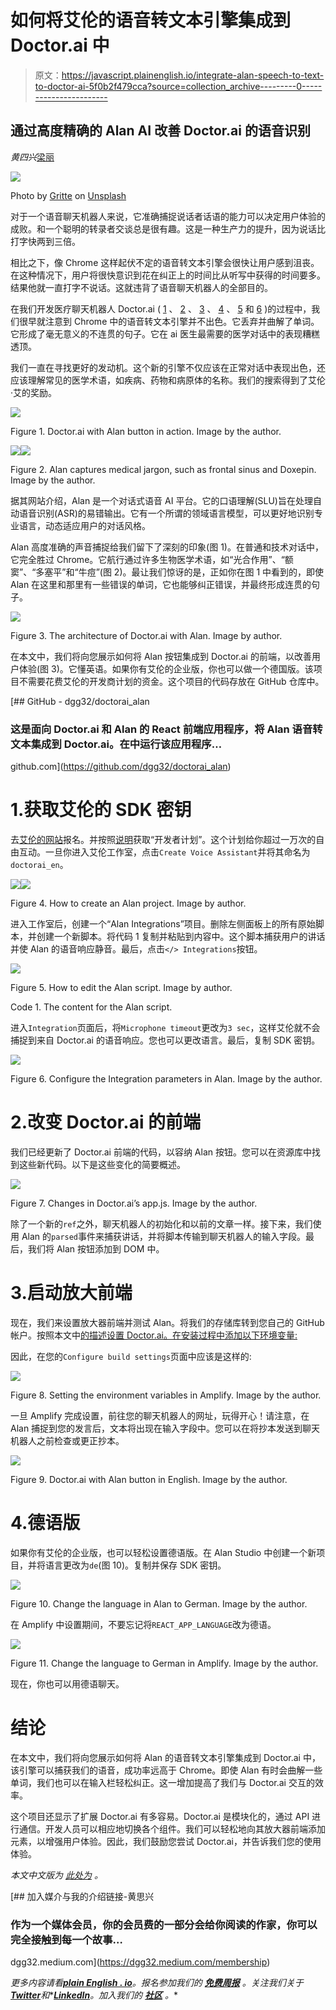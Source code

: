 # 如何将艾伦的语音转文本引擎集成到 Doctor.ai 中

> 原文：<https://javascript.plainenglish.io/integrate-alan-speech-to-text-to-doctor-ai-5f0b2f479cca?source=collection_archive---------0----------------------->

## 通过高度精确的 Alan AI 改善 Doctor.ai 的语音识别

*黄四兴*[梁丽 ](https://github.com/herosql)

![](img/4de4f97fac4def062101223df3ee3033.png)

Photo by [Gritte](https://unsplash.com/@gritte?utm_source=unsplash&utm_medium=referral&utm_content=creditCopyText) on [Unsplash](https://unsplash.com/s/photos/speak?utm_source=unsplash&utm_medium=referral&utm_content=creditCopyText)

对于一个语音聊天机器人来说，它准确捕捉说话者话语的能力可以决定用户体验的成败。和一个聪明的转录者交谈总是很有趣。这是一种生产力的提升，因为说话比打字快两到三倍。

相比之下，像 Chrome 这样起伏不定的语音转文本引擎会很快让用户感到沮丧。在这种情况下，用户将很快意识到花在纠正上的时间比从听写中获得的时间要多。结果他就一直打字不说话。这就违背了语音聊天机器人的全部目的。

在我们开发医疗聊天机器人 Doctor.ai ( [1](https://medium.com/p/8c09af65aabb) 、 [2](https://neo4j.com/blog/doctor-ai-a-voice-chatbot-for-healthcare-powered-by-neo4j-and-aws/) 、 [3](https://towardsdatascience.com/transfer-knowledge-graphs-to-doctor-ai-cc21765fa8a6) 、 [4](https://dgg32.medium.com/from-symptoms-and-mutations-to-diagnoses-doctor-ai-as-a-diagnosis-tool-5b31ac7a16c3) 、 [5](https://towardsdatascience.com/gpt-3-for-doctor-ai-1396d1cd6fa5) 和 [6](https://dgg32.medium.com/can-doctor-ai-understand-german-chinese-and-japanese-gpt-3-answers-ja-%E5%8F%AF%E4%BB%A5-and-%E3%81%84%E3%81%84%E3%82%88-b63b10d67bf4) )的过程中，我们很早就注意到 Chrome 中的语音转文本引擎并不出色。它丢弃并曲解了单词。它形成了毫无意义的不连贯的句子。它在 ai 医生最需要的医学对话中的表现糟糕透顶。

我们一直在寻找更好的发动机。这个新的引擎不仅应该在正常对话中表现出色，还应该理解常见的医学术语，如疾病、药物和病原体的名称。我们的搜索得到了艾伦·艾的奖励。

![](img/5ed7da004bf990960f10eb852ae53f67.png)

Figure 1\. Doctor.ai with Alan button in action. Image by the author.

![](img/abb53e85efcab35d6e4ee8f4fdf0aa05.png)![](img/172552b4d7bd8c71e724140d50b8421f.png)

Figure 2\. Alan captures medical jargon, such as frontal sinus and Doxepin. Image by the author.

据其网站介绍，Alan 是一个对话式语音 AI 平台。它的口语理解(SLU)旨在处理自动语音识别(ASR)的易错输出。它有一个所谓的领域语言模型，可以更好地识别专业语言，动态适应用户的对话风格。

Alan 高度准确的声音捕捉给我们留下了深刻的印象(图 1)。在普通和技术对话中，它完全胜过 Chrome。它航行通过许多生物医学术语，如“光合作用”、“额窦”、“多塞平”和“牛痘”(图 2)。最让我们惊讶的是，正如你在图 1 中看到的，即使 Alan 在这里和那里有一些错误的单词，它也能够纠正错误，并最终形成连贯的句子。

![](img/8cf29d95c01a19e7a2cf31f8a573d36a.png)

Figure 3\. The architecture of Doctor.ai with Alan. Image by author.

在本文中，我们将向您展示如何将 Alan 按钮集成到 Doctor.ai 的前端，以改善用户体验(图 3)。它懂英语。如果你有艾伦的企业版，你也可以做一个德国版。该项目不需要花费艾伦的开发商计划的资金。这个项目的代码存放在 GitHub 仓库中。

[](https://github.com/dgg32/doctorai_alan) [## GitHub - dgg32/doctorai_alan

### 这是面向 Doctor.ai 和 Alan 的 React 前端应用程序，将 Alan 语音转文本集成到 Doctor.ai。在中运行该应用程序…

github.com](https://github.com/dgg32/doctorai_alan) 

# 1.获取艾伦的 SDK 密钥

去[艾伦的网站](https://studio.alan.app/register)报名。并按照[说明](https://studio.alan.app/plans)获取“开发者计划”。这个计划给你超过一万次的自由互动。一旦你进入艾伦工作室，点击`Create Voice Assistant`并将其命名为`doctorai_en`。

![](img/3b6aedc8ec99cab86c14df1ee95bced3.png)![](img/11e6cda54c9be7762680d7bfa3290047.png)

Figure 4\. How to create an Alan project. Image by author.

进入工作室后，创建一个“Alan Integrations”项目。删除左侧面板上的所有原始脚本，并创建一个新脚本。将代码 1 复制并粘贴到内容中。这个脚本捕获用户的讲话并使 Alan 的语音响应静音。最后，点击`</> Integrations`按钮。

![](img/bbe67d6b8de1f330b746ab2bec0e29e1.png)

Figure 5\. How to edit the Alan script. Image by author.

Code 1\. The content for the Alan script.

进入`Integration`页面后，将`Microphone timeout`更改为`3 sec`，这样艾伦就不会捕捉到来自 Doctor.ai 的语音响应。您也可以更改语言。最后，复制 SDK 密钥。

![](img/9928631e5061882c290d615aebc70eaf.png)

Figure 6\. Configure the Integration parameters in Alan. Image by the author.

# 2.改变 Doctor.ai 的前端

我们已经更新了 Doctor.ai 前端的代码，以容纳 Alan 按钮。您可以在资源库中找到这些新代码。以下是这些变化的简要概述。

![](img/2fdf6360e5a65cf356115f8f86495aa7.png)

Figure 7\. Changes in Doctor.ai’s app.js. Image by the author.

除了一个新的`ref`之外，聊天机器人的初始化和以前的文章一样。接下来，我们使用 Alan 的`parsed`事件来捕获讲话，并将脚本传输到聊天机器人的输入字段。最后，我们将 Alan 按钮添加到 DOM 中。

# 3.启动放大前端

现在，我们来设置放大器前端并测试 Alan。将我们的存储库转到您自己的 GitHub 帐户。按照本文中[的描述设置 Doctor.ai。在安装过程中添加以下环境变量:](https://medium.com/p/1396d1cd6fa5)

因此，在您的`Configure build settings`页面中应该是这样的:

![](img/dcf23fbfcc9e7fa185d74d8a7fe02866.png)

Figure 8\. Setting the environment variables in Amplify. Image by the author.

一旦 Amplify 完成设置，前往您的聊天机器人的网址，玩得开心！请注意，在 Alan 捕捉到您的发言后，文本将出现在输入字段中。您可以在将抄本发送到聊天机器人之前检查或更正抄本。

![](img/23e5a6587d95ebbfdd85303d907d1f95.png)

Figure 9\. Doctor.ai with Alan button in English. Image by the author.

# 4.德语版

如果你有艾伦的企业版，也可以轻松设置德语版。在 Alan Studio 中创建一个新项目，并将语言更改为`de`(图 10)。复制并保存 SDK 密钥。

![](img/f615a69ebd7283dfc32a5b15cd0811a6.png)

Figure 10\. Change the language in Alan to German. Image by the author.

在 Amplify 中设置期间，不要忘记将`REACT_APP_LANGUAGE`改为德语。

![](img/0d440a07e18ab107e110880477cab356.png)

Figure 11\. Change the language to German in Amplify. Image by the author.

现在，你也可以用德语聊天。

# 结论

在本文中，我们将向您展示如何将 Alan 的语音转文本引擎集成到 Doctor.ai 中，该引擎可以捕获我们的语音，成功率远高于 Chrome。即使 Alan 有时会曲解一些单词，我们也可以在输入栏轻松纠正。这一增加提高了我们与 Doctor.ai 交互的效率。

这个项目还显示了扩展 Doctor.ai 有多容易。Doctor.ai 是模块化的，通过 API 进行通信。开发人员可以相应地切换各个组件。我们可以轻松地向其放大器前端添加元素，以增强用户体验。因此，我们鼓励您尝试 Doctor.ai，并告诉我们您的使用体验。

*本文中文版为* [*此处为*](https://blog.csdn.net/qq_39576261/article/details/125688918?spm=1001.2014.3001.5502) *。*

[](https://dgg32.medium.com/membership) [## 加入媒介与我的介绍链接-黄思兴

### 作为一个媒体会员，你的会员费的一部分会给你阅读的作家，你可以完全接触到每一个故事…

dgg32.medium.com](https://dgg32.medium.com/membership) 

*更多内容请看*[***plain English . io***](https://plainenglish.io/)*。报名参加我们的* [***免费周报***](http://newsletter.plainenglish.io/) *。关注我们关于*[***Twitter***](https://twitter.com/inPlainEngHQ)*和**[***LinkedIn***](https://www.linkedin.com/company/inplainenglish/)*。加入我们的* [***社区***](https://discord.gg/GtDtUAvyhW) *。**